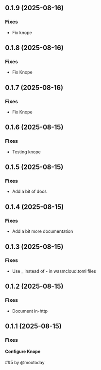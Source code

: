 ## 0.1.9 (2025-08-16)

### Fixes

- Fix knope

## 0.1.8 (2025-08-16)

### Fixes

- Fix Knope

## 0.1.7 (2025-08-16)

### Fixes

- Fix Knope

## 0.1.6 (2025-08-15)

### Fixes

- Testing knope

## 0.1.5 (2025-08-15)

### Fixes

- Add a bit of docs

## 0.1.4 (2025-08-15)

### Fixes

- Add a bit more documentation

## 0.1.3 (2025-08-15)

### Fixes

- Use _ instead of - in wasmcloud.toml files

## 0.1.2 (2025-08-15)

### Fixes

- Document in-http

## 0.1.1 (2025-08-15)

### Fixes

#### Configure Knope

##5 by @mootoday
